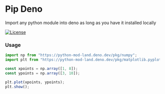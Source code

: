 # Pip Deno

Import any python module into deno as long as you have it installed locally

[![License](https://img.shields.io/github/license/denosaurs/python.mod.land)](https://github.com/denosaurs/python.mod.land/blob/master/LICENSE)
### Usage

```ts
import np from "https://python-mod-land.deno.dev/pkg/numpy";
import plt from "https://python-mod-land.deno.dev/pkg/matplotlib.pyplot";

const xpoints = np.array([1, 8]);
const ypoints = np.array([3, 10]);

plt.plot(xpoints, ypoints);
plt.show();
```





